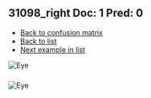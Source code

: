## 31098_right Doc: 1 Pred: 0
- [Back to confusion matrix](https://github.com/juliandewit/kaggle_retinopathy/blob/master/matrix.md)
- [Back to list](https://github.com/juliandewit/kaggle_retinopathy/blob/master/lists/10/list.md)
- [Next example in list](https://github.com/juliandewit/kaggle_retinopathy/blob/master/lists/10/31/31191_left.md)

![Eye](https://retinopaty.blob.core.windows.net/size1024/31098_right_1.jpeg)

### 

![Eye]()
